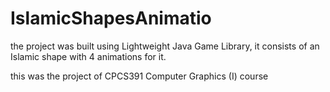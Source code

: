 # IslamicShapesAnimatio

the project was built using Lightweight Java Game Library, it consists of an Islamic shape with 4 animations for it.

this was the project of CPCS391 Computer Graphics (I) course 
